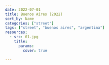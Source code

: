 ```yaml
---
date: 2022-07-01
title: Buenos Aires (2022)
sort_by: Name
categories: ["street"]
tags: ["street", "buenos aires", "argentina"]
resources:
  - src: 01.jpg
    title: 
      params:
        cover: true

---
```

